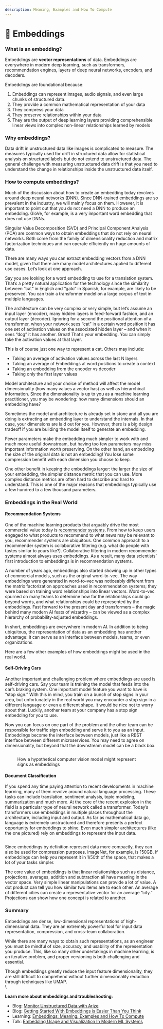 ```yaml
---
description: Meaning, Examples and How To Compute
---
```


# 🌌 Embeddings

### What is an embedding?&#x20;

Embeddings are **vector representations** of data. Embeddings are everywhere in modern deep learning, such as transformers, recommendation engines, layers of deep neural networks, encoders, and decoders.

Embeddings are foundational because:

1. Embeddings can represent images, audio signals, and even large chunks of structured data.
2. They provide a common mathematical representation of your data
3. They compress your data
4. They preserve relationships within your data
5. They are the output of deep learning layers providing comprehensible linear views into complex non-linear relationships learned by models

### Why embeddings?

Data drift in unstructured data like images is complicated to measure. The measures typically used for drift in structured data allow for statistical analysis on structured labels but do not extend to unstructured data. The general challenge with measuring unstructured data drift is that you need to understand the change in relationships inside the unstructured data itself.&#x20;

### How to compute embeddings? <a href="#how-do-you-compute-embeddings" id="how-do-you-compute-embeddings"></a>

Much of the discussion about how to create an embedding today revolves around deep neural networks (DNN). Since DNN-trained embeddings are so prevalent in the industry, we will mainly focus on them. However, it is important to point out that you do not need a DNN to produce an embedding. GloVe, for example, is a very important word embedding that does not use DNNs.

Singular Value Decomposition (SVD) and Principal Component Analysis (PCA) are common ways to obtain embeddings that do not rely on neural networks. Both come from the family of dimensionality reduction and matrix factorization techniques and can operate efficiently on huge amounts of data.

There are many ways you can extract embedding vectors from a DNN model, given that there are many model architectures applied to different use cases. Let’s look at one approach.

Say you are looking for a word embedding to use for a translation system. That’s a pretty natural application for the technology since the similarity between “cat” in English and “gato” in Spanish, for example, are likely to be preserved. You can train a transformer model on a large corpus of text in multiple languages.

The architecture can be very complex or very simple, but let’s assume an input layer (encoder), many hidden layers in feed-forward fashion, and an output layer (decoder). Ignoring for a second the positional attention of a transformer, when your network sees “cat” in a certain word position it has one set of activation values on the associated hidden layer – and when it sees “dog” it has another. Great! That’s your embedding. You can simply take the activation values at that layer.

This is of course just one way to represent a cat. Others may include:

* Taking an average of activation values across the last N layers
* Taking an average of Embeddings at word positions to create a context
* Taking an embedding from the encoder vs decoder
* Taking only the first layer values

Model architecture and your choice of method will affect the model dimensionality (how many values a vector has) as well as hierarchical information. Since the dimensionality is up to you as a machine learning practitioner, you may be wondering: how many dimensions should an embedding have?

Sometimes the model and architecture is already set in stone and all you are doing is extracting an embedding layer to understand the internals. In that case, your dimensions are laid out for you. However, there is a big design tradeoff if you are building the model itself to generate an embedding.

Fewer parameters make the embedding much simpler to work with and much more useful downstream, but having too few parameters may miss important information worth preserving. On the other hand, an embedding the size of the original data is not an embedding! You lose some compression benefit with each dimension you choose to keep.

One other benefit in keeping the embeddings larger: the larger the size of your embedding, the simpler distance metric that you can use. More complex distance metrics are often hard to describe and hard to understand. This is one of the major reasons that embeddings typically use a few hundred to a few thousand parameters.

### Embeddings in the Real World <a href="#embeddings-in-the-real-world" id="embeddings-in-the-real-world"></a>

#### Recommendation Systems <a href="#recommendation-systems" id="recommendation-systems"></a>

One of the machine learning products that arguably drive the most commercial value today is [recommender systems](https://arize.com/blog/the-who-what-where-when-why-and-how-of-recommender-systems/). From how to keep users engaged to what products to recommend to what news may be relevant to you, recommender systems are ubiquitous. One common approach to a recommender system is collaborative filtering (e.g. what do people with tastes similar to yours like?). Collaborative filtering in modern recommender systems almost always uses embeddings. As a result, many data scientists’ first introduction to embeddings is in recommendation systems.

A number of years ago, embeddings also started showing up in other types of commercial models, such as the original word-to-vec. The way embeddings were generated in word-to-vec was noticeably different from the matrix factorization approaches used in recommendation systems; they were based on training word relationships into linear vectors. Word-to-vec spurned on many teams to determine how far the relationships could go beyond words, and what relationships could be represented by the embeddings. Fast forward to the present day and transformers – the magic behind many modern AI feats of wizardry – can be viewed as a complex hierarchy of probability-adjusted embeddings.

In short, embeddings are everywhere in modern AI. In addition to being ubiquitous, the representation of data as an embedding has another advantage: it can serve as an interface between models, teams, or even organizations.

Here are a few other examples of how embeddings might be used in the real world.

#### Self-Driving Cars <a href="#self-driving-cars" id="self-driving-cars"></a>

Another important and challenging problem where embeddings are used is self-driving cars. Say your team is training the model that feeds into the car’s braking system. One important model feature you want to have is “stop sign.” With this in mind, you train on a bunch of stop signs in your area, but unfortunately in the real world you may encounter a stop sign in a different language or even a different shape. It would be nice not to worry about that. Luckily, another team at your company has a stop sign embedding for you to use.

Now you can focus on one part of the problem and the other team can be responsible for traffic sign embedding and serve it to you as an input. Embeddings become the interface between models, just like a REST interface between different microservices. You may need to agree on dimensionality, but beyond that the downstream model can be a black box.

<figure><img src="https://arize.com/wp-content/uploads/2022/06/blog-stop-sign-embeddings.png" alt=""><figcaption><p>How a hypothetical computer vision model might represent signs as embeddings </p></figcaption></figure>

#### Document Classification <a href="#document-classification" id="document-classification"></a>

If you spend any time paying attention to recent developments in machine learning, many of them revolve around natural language processing. These tasks can include translation, sentiment analysis, topic modeling, summarization and much more. At the core of the recent explosion in the field is a particular type of neural network called a transformer. Today’s transformers use embeddings in multiple places throughout the architecture, including input and output. As far as mathematical data go, language is extremely unstructured and therefore presents a perfect opportunity for embeddings to shine. Even much simpler architectures (like the one pictured) rely on embeddings to represent the input data.

<figure><img src="https://arize.com/wp-content/uploads/2022/06/blog-embeddings-doc-.jpg" alt=""><figcaption></figcaption></figure>

Since embeddings by definition represent data more compactly, they can also be used for compression purposes. ImageNet, for example, is 150GB. If embeddings can help you represent it in 1/50th of the space, that makes a lot of your tasks simpler.

The core value of embeddings is that linear relationships such as distance, projections, averages, addition and subtraction all have meaning in the vector space. Very simple linear manipulations can provide a lot of value. A dot product can tell you how similar two items are to each other. An average of different cities can create a representative vector for an average “city.” Projections can show how one concept is related to another.

### Summary

Embeddings are dense, low-dimensional representations of high-dimensional data. They are an extremely powerful tool for input data representation, compression, and cross-team collaboration.

While there are many ways to obtain such representations, as an engineer you must be mindful of size, accuracy, and usability of the representation you produce. This, like so many other undertakings in machine learning, is an iterative problem, and proper versioning is both challenging and essential.

Though embeddings greatly reduce the input feature dimensionality, they are still difficult to comprehend without further dimensionality reduction through techniques like UMAP.\
\


**Learn more about embeddings and troubleshooting:**

* Blog: [Monitor Unstructured Data with Arize](https://arize.com/blog/monitor-unstructured-data-with-arize/)
* Blog: [Getting Started With Embeddings is Easier Than You Think](https://arize.com/blog/getting-started-with-embeddings-is-easier-than-you-think/)
* Learning: [Embeddings: Meaning, Examples and How To Compute](https://arize.com/blog-course/embeddings-meaning-examples-and-how-to-compute/)
* Talk: [Embedding Usage and Visualization In Modern ML Systems](https://arize.com/resource/embedding-usage-and-visualization-in-modern-ml-systems/)

